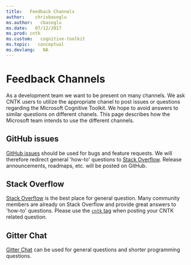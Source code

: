 ```yaml
---
title:   Feedback Channels
author:    chrisbasoglu
ms.author:   cbasoglu
ms.date:   07/12/2017
ms.prod: cntk
ms.custom:   cognitive-toolkit
ms.topic:   conceptual
ms.devlang:   NA
---
```


# Feedback Channels

As a development team we want to be present on many channels. We ask CNTK users to utilize the appropriate chanel to post issues or questions regarding the Microsoft Cognitive Toolkit. We hope to avoid answers to similar questions on different chanels. This page describes how the Microsoft team intends to use the different channels.

## GitHub issues

[GitHub issues](https://github.com/Microsoft/CNTK/issues) should be used for bugs and feature requests. We will therefore redirect general 'how-to' questions to [Stack Overflow](http://stackoverflow.com/questions/tagged/cntk). Release announcements, roadmaps, etc. will be posted on GitHub.

## Stack Overflow

[Stack Overflow](https://stackoverflow.com/questions/tagged/cntk) is the best place for general question. Many community members are already on Stack Overflow and provide great answers to 'how-to' questions. Please use the [`cntk` tag](https://stackoverflow.com/questions/tagged/cntk) when posting your CNTK related question.

## Gitter Chat

[Gitter Chat](https://gitter.im/Microsoft/CNTK) can be used for general questions and shorter programming questions.
